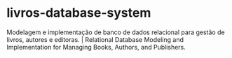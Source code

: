 # livros-database-system
Modelagem e implementação de banco de dados relacional para gestão de livros, autores e editoras. | Relational Database Modeling and Implementation for Managing Books, Authors, and Publishers.
